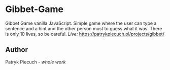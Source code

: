# Gibbet-Game
Gibbet Game vanilla JavaScript. Simple game where the user can type a sentence and a hint and the other person must to guess what it was. There is only 10 lives, so be careful.
*Live:* https://patrykpiecuch.pl/projects/gibbet/
## Author
Patryk Piecuch - *whole work*
